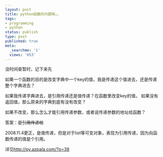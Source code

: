```yaml
---
layout: post
title: python函数的问题呀。。
tags:
- programming
- python
status: publish
type: post
published: true
meta:
  _searchme: '1'
  views: '653'
---
```

没时间查暂时，记下来先

如果一个函数的目的是改变字典中一个key的值，我是传递这个值进去，还是传递整个字典进去？

如果我传递字典进去，是引用传递还是值传递？在函数里改变key的值， 如果没有返回值，那么原来的字典到底有没有改变？

如果不改变，那么怎么才能引用传递参数，或者说传递参数的地址给函数？

答案：<span style="text-decoration:line-through;">是引用传递啦</span>

2008.11.4更正，是值传递，但是对于list等可变对象，表现为引用传递，因为向函数传递的值是个引用。

详见<a href="http://py.azpala.com/?p=38" target="_blank">http://py.azpala.com/?p=38</a>
